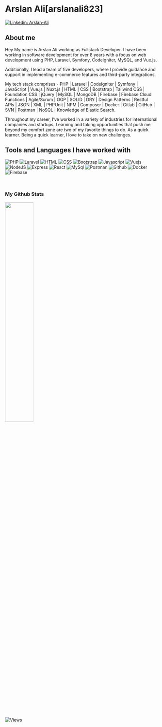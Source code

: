# Arslan Ali[arslanali823]

[![Linkedin: Arslan-Ali](https://img.shields.io/badge/ARSLAN-ALI-blue?style=flat-square&logo=Linkedin&logoColor=white&link=https://www.linkedin.com/in/arslan-ali-1973406a/)](https://www.linkedin.com/in/arslan-ali-1973406a/)

## About me
Hey My name is Arslan Ali working as Fullstack Developer. I have been working in software development for over 8 years with a focus on web development using PHP, Laravel, Symfony, Codeigniter, MySQL, and Vue.js.

Additionally, I lead a team of five developers, where I provide guidance and support in implementing e-commerce features and third-party integrations.

My tech stack comprises -
PHP | Laravel | CodeIgniter | Symfony | JavaScript | Vue.js | Nuxt.js | HTML | CSS | Bootstrap | Tailwind CSS | Foundation CSS | jQuery | MySQL | MongoDB | Firebase | Firebase Cloud Functions | Agile/Scrum | OOP | SOLID | DRY | Design Patterns | Restful APIs | JSON | XML | PHPUnit | NPM | Composer | Docker | Gitlab | GitHub | SVN | Postman | NoSQL | Knowledge of Elastic Search.

Throughout my career, I’ve worked in a variety of industries for international companies and startups. Learning and taking opportunities that push me beyond my comfort zone are two of my favorite things to do. As a quick learner. Being a quick learner, I love to take on new challenges.
## Tools and Languages I have worked with

![PHP](https://img.shields.io/badge/PHP-777BB4?style=for-the-badge&logo=php&logoColor=white)
![Laravel](https://img.shields.io/badge/laravel-white?style=for-the-badge&logoColor=red&logo=laravel)
![HTML](https://img.shields.io/badge/HTML5-E34F26?style=for-the-badge&logo=html5&logoColor=white)
![CSS](https://img.shields.io/badge/CSS-239120?&style=for-the-badge&logo=css3&logoColor=white)
![Bootstrap](https://img.shields.io/badge/Bootstrap-563D7C?style=for-the-badge&logo=bootstrap&logoColor=white)
![Javascript](https://img.shields.io/badge/JavaScript-F7DF1E?style=for-the-badge&logo=javascript&logoColor=black)
![Vuejs](https://img.shields.io/badge/vuejs-6EA26B?style=for-the-badge&logo=vuejs&logoColor=white)
![NodeJS](https://img.shields.io/badge/Node.js-43853D?style=for-the-badge&logo=node.js&logoColor=white)
![Express](https://img.shields.io/badge/Express.js-404D59?style=for-the-badge)
![React](https://img.shields.io/badge/React-20232A?style=for-the-badge&logo=react&logoColor=61DAFB)
![MySql](https://img.shields.io/badge/MySQL-00000F?style=for-the-badge&logo=mysql&logoColor=white)
![Postman](https://img.shields.io/badge/postman-FF8300?style=for-the-badge&logoColor=white&logo=postman)
![Github](https://img.shields.io/badge/github-8B001B?style=for-the-badge&logoColor=white&logo=github)
![Docker](https://img.shields.io/badge/docker-blue?style=for-the-badge&logoColor=white&logo=docker)
![Firebase](https://img.shields.io/badge/firebase-FFBA01?style=for-the-badge&logoColor=white&logo=firebase)
<!-- ![Material-UI](https://img.shields.io/badge/Material--UI-0081CB?style=for-the-badge&logo=material-ui&logoColor=white) -->
<!-- ![React-Router](https://img.shields.io/badge/React_Router-CA4245?style=for-the-badge&logo=react-router&logoColor=white) -->
<!-- ![MongoDb](https://img.shields.io/badge/MongoDB-4EA94B?style=for-the-badge&logo=mongodb&logoColor=white) -->
<br>

### My Github Stats

<p align = "left">
  <!-- <img src = "https://github-readme-stats.vercel.app/api?username=subathanikaikumaran&show_icons=true&theme=tokyonight&line_height=27">
  <img src = "https://github-readme-stats.vercel.app/api/top-langs/?username=subathanikaikumaran&theme=tokyonight&hide_border=true&include_all_commits=false&count_private=true&layout=compact"> -->


<!--<a href="https://github.com/subathanikaikumaran">
    <img src="https://github-readme-stats-git-masterrstaa-rickstaa.vercel.app/api?username=subathanikaikumaran&count_private=true&show_icons=true&theme=tokyonight&hide_border=true" width="51%" />
</a> -->
<a href="https://github.com/subathanikaikumaran">
  <img src="https://github-readme-stats-git-masterrstaa-rickstaa.vercel.app/api/top-langs/?username=subathanikaikumaran&theme=tokyonight&layout=compact&hide=tcl,hack&hide_border=true" width="43%" />
</a>
</p>


<p align="left"> <img src="https://komarev.com/ghpvc/?username=subathanikaikumaran" alt="Views" /> </p>

<!-- ### GITHUB TROPHIES

[![trophy](https://github-profile-trophy.vercel.app/?username=subathanikaikumaran)](https://github.com/ryo-ma/github-profile-trophy)<br>

![GitHub streak stats](https://github-readme-streak-stats.herokuapp.com/?user=subathanikaikumaran)   -->


<!--
**subathanikaikumaran/subathanikaikumaran** is a ✨ _special_ ✨ repository because its `README.md` (this file) appears on your GitHub profile.

Here are some ideas to get you started:

- 🔭 I’m currently working on ...
- 🌱 I’m currently learning ...
- 👯 I’m looking to collaborate on ...
- 🤔 I’m looking for help with ...
- 💬 Ask me about ...
- 📫 How to reach me: ...
- 😄 Pronouns: ...
- ⚡ Fun fact: ...
-->
